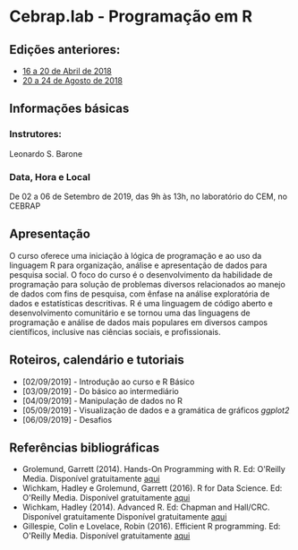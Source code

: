 #  Cebrap.lab - Programação em R

## Edições anteriores:

- [16 a 20 de Abril de 2018](https://github.com/leobarone/cebrap_lab_programacao_r/blob/master/README_20180416.md)
- [20 a 24 de Agosto de 2018](https://github.com/leobarone/cebrap_lab_programacao_r/blob/master/README_20180820.md)

## Informações básicas

### Instrutores: 

Leonardo S. Barone

### Data, Hora e Local

De 02 a 06 de Setembro de 2019, das 9h às 13h, no laboratório do CEM, no CEBRAP

## Apresentação

O curso oferece uma iniciação à lógica de programação e ao uso da linguagem R para organização, análise e apresentação de dados para pesquisa social. O foco do curso é o desenvolvimento da habilidade de programação para solução de problemas diversos relacionados ao manejo de dados com fins de pesquisa, com ênfase na análise exploratória de dados e estatísticas descritivas. R é uma linguagem de código aberto e desenvolvimento comunitário e se tornou uma das linguagens de programação e análise de dados mais populares em diversos campos científicos, inclusive nas ciências sociais, e profissionais.

## Roteiros, calendário e tutoriais

- [02/09/2019] - Introdução ao curso e R Básico
- [03/09/2019] - Do básico ao intermediário
- [04/09/2019] - Manipulação de dados no R
- [05/09/2019] - Visualização de dados e a gramática de gráficos _ggplot2_
- [06/09/2019] - Desafios

## Referências bibliográficas

- Grolemund, Garrett (2014). Hands-On Programming with R. Ed: O'Reilly Media. Disponível gratuitamente [aqui](https://rstudio-education.github.io/hopr/)
- Wichkam, Hadley e Grolemund, Garrett (2016). R for Data Science. Ed: O'Reilly Media. Disponível gratuitamente [aqui](http://r4ds.had.co.nz/data-visualisation.html)
- Wichkam, Hadley (2014). Advanced R. Ed: Chapman and Hall/CRC. Disponível gratuitamente Disponível gratuitamente [aqui](http://adv-r.had.co.nz/)
- Gillespie, Colin e Lovelace, Robin (2016). Efficient R programming. Ed: O'Reilly Media. Disponível gratuitamente [aqui](https://csgillespie.github.io/efficientR/)
